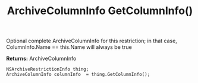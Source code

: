 ﻿---
uid: crmscript_ref_NSArchiveRestrictionInfo_GetColumnInfo
title: ArchiveColumnInfo GetColumnInfo()
intellisense: NSArchiveRestrictionInfo.GetColumnInfo
keywords: NSArchiveRestrictionInfo, GetColumnInfo
so.topic: reference
---

Optional complete ArchiveColumnInfo for this restriction; in that case, ColumnInfo.Name == this.Name will always be true

**Returns:** ArchiveColumnInfo


```crmscript
NSArchiveRestrictionInfo thing;
ArchiveColumnInfo columnInfo  = thing.GetColumnInfo();
```


